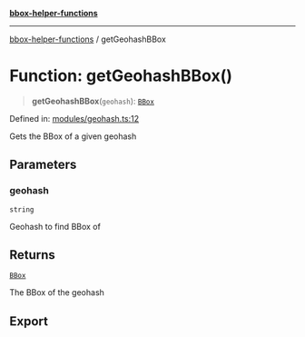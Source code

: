 [**bbox-helper-functions**](../README.md)

***

[bbox-helper-functions](../README.md) / getGeohashBBox

# Function: getGeohashBBox()

> **getGeohashBBox**(`geohash`): [`BBox`](../type-aliases/BBox.md)

Defined in: [modules/geohash.ts:12](https://github.com/alrico88/bbox-helper-functions/blob/master/src/modules/geohash.ts#L12)

Gets the BBox of a given geohash

## Parameters

### geohash

`string`

Geohash to find BBox of

## Returns

[`BBox`](../type-aliases/BBox.md)

The BBox of the geohash

## Export
